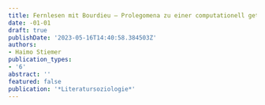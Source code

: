 ```yaml
---
title: Fernlesen mit Bourdieu – Prolegomena zu einer computationell getragenen Literaturfeldanalyse
date: -01-01
draft: true
publishDate: '2023-05-16T14:40:58.384503Z'
authors:
- Haimo Stiemer
publication_types:
- '6'
abstract: ''
featured: false
publication: '*Literatursoziologie*'
---
```


